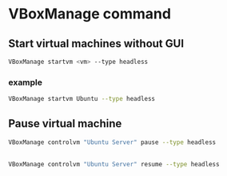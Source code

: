 # VBoxManage command

## Start virtual machines without GUI

```bash
VBoxManage startvm <vm> --type headless
```

### example

```bash
VBoxManage startvm Ubuntu --type headless
```

## Pause virtual machine

```bash
VBoxManage controlvm "Ubuntu Server" pause --type headless
```

## 

```bash
VBoxManage controlvm "Ubuntu Server" resume --type headless
```